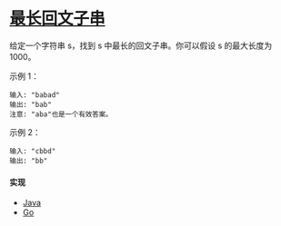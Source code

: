 # [最长回文子串](https://leetcode-cn.com/problems/longest-palindromic-substring/description/)

给定一个字符串 s，找到 s 中最长的回文子串。你可以假设 s 的最大长度为1000。

示例 1：
```
输入: "babad"
输出: "bab"
注意: "aba"也是一个有效答案。
```

示例 2：
```
输入: "cbbd"
输出: "bb"
```

#### 实现
- [Java](https://github.com/pojozhang/playground/blob/master/solutions/java/src/main/java/playground/algorithm/LongestPalindromicSubstring.java)
- [Go](https://github.com/pojozhang/playground/blob/master/solutions/go/src/playground/algorithm/longest_palindromic_substring.go)
